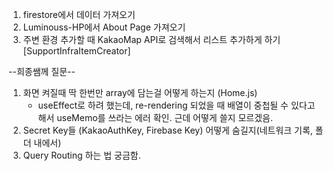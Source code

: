 1. firestore에서 데이터 가져오기
2. Luminouss-HP에서 About Page 가져오기
3. 주변 환경 추가할 때 KakaoMap API로 검색해서 리스트 추가하게 하기 [SupportInfraItemCreator]

--희종쌤께 질문--

1. 화면 켜질때 딱 한번만 array에 담는걸 어떻게 하는지 (Home.js)
   - useEffect로 하려 했는데, re-rendering 되었을 때 배열이 중첩될 수 있다고 해서 useMemo를 쓰라는 에러 확인. 근데 어떻게 쓸지 모르겠음.
2. Secret Key들 (KakaoAuthKey, Firebase Key) 어떻게 숨길지(네트워크 기록, 폴더 내에서)
3. Query Routing 하는 법 궁금함.
